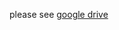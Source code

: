 
please see [google drive](https://drive.google.com/file/d/1Y-dd_K3WXCECGDqiFrXr_O6_fjvaN-qJ/view?usp=sharing)
